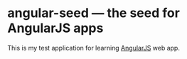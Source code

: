 # angular-seed — the seed for AngularJS apps

This is my test application for learning [AngularJS](http://angularjs.org/) web app.
